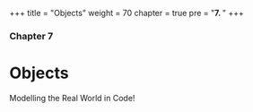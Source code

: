+++
title = "Objects"
weight = 70
chapter = true
pre = "<b>7. </b>"
+++

### Chapter 7

# Objects

Modelling the Real World in Code!

<!-- TODO Write Teacher Info Module? -->
